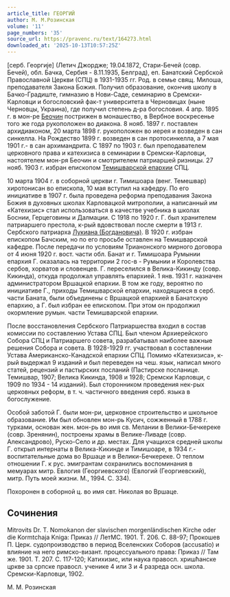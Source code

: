 ```yaml
---
article_title: ГЕОРГИЙ
author: М. М.Розинская
volume: '11'
page_numbers: '35'
source_url: https://pravenc.ru/text/164273.html
downloaded_at: '2025-10-13T10:57:25Z'
---
```


[серб. Георгиjе] (Летич Джордже; 19.04.1872, Стари-Бечей (совр. Бечей), обл. Бачка, Сербия - 8.11.1935, Белград), еп. Банатский Сербской Православной Церкви (СПЦ) в 1931-1935 гг. Род. в семье свящ. Милоша, преподавателя Закона Божия. Получил образование, окончив школу в Бачко-Градиште, гимназию в Нови-Саде, семинарию в Сремски-Карловци и богословский фак-т университета в Черновицах (ныне Черновцы, Украина), где получил степень д-ра богословия. 4 апр. 1895 г. в мон-ре [Беочин](https://pravenc.ru/text/Беочин.html) пострижен в монашество, в Вербное воскресенье того же года рукоположен во диакона. 8 нояб. 1897 г. поставлен архидиаконом, 20 марта 1898 г. рукоположен во иерея и возведен в сан синкелла. На Рождество 1899 г. возведен в сан протосинкелла, а 7 мая 1901 г.- в сан архимандрита. С 1897 по 1903 г. был преподавателем церковного права и катехизиса в семинарии в Сремски-Карловци, настоятелем мон-ря Беочин и смотрителем патриаршей ризницы. 27 нояб. 1903 г. избран епископом [Темишварской епархии](<https://pravenc.ru/text/Темишварской епархии.html>) СПЦ.

10 марта 1904 г. в соборной церкви г. Тимишоара (венг. Темешвар) хиротонисан во епископа, 10 мая вступил на кафедру. По его инициативе в 1907 г. была проведена реформа преподавания Закона Божия в духовных школах Карловацкой митрополии, а написанный им «Катехизис» стал использоваться в качестве учебника в школах Боснии, Герцеговины и Далмации. С 1918 по 1920 г. Г. был хранителем патриаршего престола, к-рый вдовствовал после смерти в 1913 г. Сербского патриарха [Лукиана (Богдановича)](<https://pravenc.ru/text/Лукиана (Богдановича).html>). В 1920 г. избран епископом Бачским, но по его просьбе оставлен на Темишварской кафедре. После передачи по условиям Трианонского мирного договора от 4 июня 1920 г. вост. части обл. Банат и г. Тимишоара Румынии епархия Г. оказалась на территории 2 гос-в - Румынии и Королевства сербов, хорватов и словенцев. Г. переселился в Велика-Кикинду (совр. Кикинда), откуда продолжал управлять епархией. 1 янв. 1931 г. назначен администратором Вршацкой епархии. В том же году, вероятно по инициативе Г., приходы Темишварской епархии, находящиеся в серб. части Баната, были объединены с Вршацкой епархией в Банатскую епархию, а Г. был избран ее епископом. При этом он продолжил окормление румын. части Темишварской епархии.

После восстановления Сербского Патриаршества входил в состав комиссии по составлению Устава СПЦ. Был членом Архиерейского Собора СПЦ и Патриаршего совета, разрабатывал наиболее важные решения Собора и совета. В 1928-1929 гг. участвовал в составлении Устава Американско-Канадской епархии СПЦ. Помимо «Катехизиса», к-рый выдержал 9 изданий и был переведен на чеш. язык, написал много статей, рецензий и пастырских посланий (Пастирске посланице. Темишвар, 1907; Велика Кикинда, 1908 и 1928; Сремски Карловци, с 1909 по 1934 - 14 изданий). Был сторонником проведения нек-рых церковных реформ, в т. ч. частичного введения серб. языка в богослужение.

Особой заботой Г. были мон-ри, церковное строительство и школьное образование. Им был обновлен мон-рь Кусич, сожженный в 1788 г. турками, основан жен. мон-рь во имя св. Мелании в Велики-Бечкереке (совр. Зренянин), построены храмы в Велике-Ливаде (совр. Александрово), Руско-Село и др. местах. Для учащихся средней школы Г. открыл интернаты в Велика-Кикинде и Тимишоаре, в 1934 г.- воспитательные дома во Вршаце и в Велики-Бечкереке. О теплом отношении Г. к рус. эмигрантам сохранились воспоминания в мемуарах митр. Евлогия (Георгиевского) (Евлогий (Георгиевский), митр. Путь моей жизни. М., 1994. С. 334).

Похоронен в соборной ц. во имя свт. Николая во Вршаце.

## Сочинения

Mitrovits Dr. T. Nomokanon der slavischen morgenländischen Kirche oder die Kormtchaja Kniga: Приказ // ЛетМС. 1901. Т. 206. С. 88-97; Прокошев П. Церк. судопроизводство в период Вселенских Соборов (accusatio) и влияние на него римско-визант. процессуального права: Приказ // Там же. 1901. Т. 207. С. 117-120; Катихизис, или наука правосл. хришћанске цркве за српске правосл. ученике 4 или 3 и 4 разреда осн. школа. Сремски-Карловци, 1902.

М. М.  Розинская
